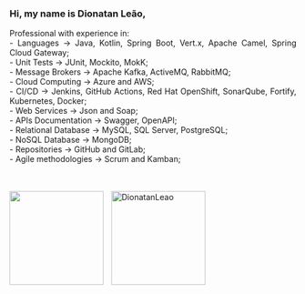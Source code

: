 <h3>Hi, my name is Dionatan Leão,</h3>

<p align="justify">Professional with experience in:
<br>- Languages ​​→ Java, Kotlin, Spring Boot, Vert.x, Apache Camel, Spring Cloud Gateway;
<br>- Unit Tests → JUnit, Mockito, MokK;
<br>- Message Brokers → Apache Kafka, ActiveMQ, RabbitMQ;
<br>- Cloud Computing → Azure and AWS;
<br>- CI/CD → Jenkins, GitHub Actions, Red Hat OpenShift, SonarQube, Fortify, Kubernetes, Docker;
<br>- Web Services → Json and Soap;
<br>- APIs Documentation → Swagger, OpenAPI;
<br>- Relational Database → MySQL, SQL Server, PostgreSQL;
<br>- NoSQL Database → MongoDB; <br>- Repositories → GitHub and GitLab;
<br>- Agile methodologies → Scrum and Kamban;</p>
<br/>
<br/>  
<div>
  <img src="https://github-readme-stats.vercel.app/api?username=DionatanLeao&show_icons=true&title_color=00a6c0&icon_color=00a6c0&text_color=9f9f9f&bg_color=151515" height="165" align="center"/>&ensp;&ensp;<img src="https://github-readme-stats.vercel.app/api/top-langs/?username=DionatanLeao&&langs_count=8&layout=compact&text_color=00a6c0&title_color=00a6c0&bg_color=151515&icon_color=00a6c0" alt="DionatanLeao" height="165" align="center"/>
</div>
<br/>
<!--h3>Techs</h3>
<!--div>
  <img src="https://github.com/Quadrified/Quadrified/blob/master/assets/svg/dev/languages/java.svg" alt="java" style="vertical-align:top; margin:4px">&nbsp;
  <img src="https://github.com/Quadrified/Quadrified/blob/master/assets/svg/dev/frameworks/%20angular.svg" style="vertical-align:top; margin:4px">&nbsp;
  <img src="https://github.com/MikeCodesDotNET/ColoredBadges/blob/master/svg/dev/services/azure.svg" alt="azure" style="vertical-align:top; margin:4px">&nbsp;
  <img src="https://github.com/MikeCodesDotNET/ColoredBadges/blob/master/svg/dev/services/aws.svg" alt="aws" style="vertical-align:top; margin:4px">&nbsp;
  <img src="https://github.com/MikeCodesDotNET/ColoredBadges/blob/master/svg/dev/services/kubernetes.svg" alt="kubernetes" style="vertical-align:top; margin:4px">&nbsp;
  <img src="https://github.com/MikeCodesDotNET/ColoredBadges/blob/master/svg/dev/tools/docker.svg" alt="docker" style="vertical-align:top; margin:4px">&nbsp;
  <!--img src="https://github.com/Quadrified/Quadrified/blob/master/assets/svg/dev/frameworks/react.svg" style="vertical-align:top; margin:4px"-->
</div-->
